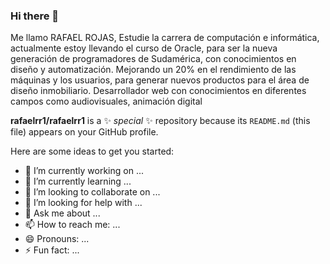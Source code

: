 ### Hi there 👋

Me llamo RAFAEL ROJAS, Estudie la carrera de computación e informática, actualmente estoy llevando el curso de Oracle, para ser la nueva generación de programadores de Sudamérica, con conocimientos en diseño y automatización. Mejorando un 20% en el rendimiento de las máquinas y los usuarios, para generar nuevos productos para el área de diseño inmobiliario. Desarrollador web con conocimientos en diferentes campos como audiovisuales, animación digital

**rafaelrr1/rafaelrr1** is a ✨ _special_ ✨ repository because its `README.md` (this file) appears on your GitHub profile.

Here are some ideas to get you started:

- 🔭 I’m currently working on ...
- 🌱 I’m currently learning ...
- 👯 I’m looking to collaborate on ...
- 🤔 I’m looking for help with ...
- 💬 Ask me about ...
- 📫 How to reach me: ...
- 😄 Pronouns: ...
- ⚡ Fun fact: ...
